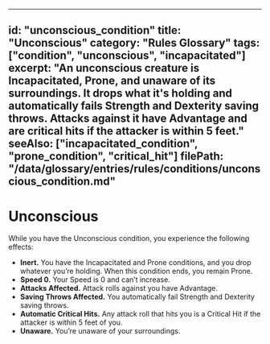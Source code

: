 
---
id: "unconscious_condition"
title: "Unconscious"
category: "Rules Glossary"
tags: ["condition", "unconscious", "incapacitated"]
excerpt: "An unconscious creature is Incapacitated, Prone, and unaware of its surroundings. It drops what it's holding and automatically fails Strength and Dexterity saving throws. Attacks against it have Advantage and are critical hits if the attacker is within 5 feet."
seeAlso: ["incapacitated_condition", "prone_condition", "critical_hit"]
filePath: "/data/glossary/entries/rules/conditions/unconscious_condition.md"
---
# Unconscious

While you have the Unconscious condition, you experience the following effects:

*   **Inert.** You have the <span data-term-id="incapacitated_condition" class="glossary-term-link-from-markdown">Incapacitated</span> and <span data-term-id="prone_condition" class="glossary-term-link-from-markdown">Prone</span> conditions, and you drop whatever you’re holding. When this condition ends, you remain Prone.
*   **Speed 0.** Your <span data-term-id="speed" class="glossary-term-link-from-markdown">Speed</span> is 0 and can’t increase.
*   **Attacks Affected.** <span data-term-id="attack_roll" class="glossary-term-link-from-markdown">Attack rolls</span> against you have <span data-term-id="advantage" class="glossary-term-link-from-markdown">Advantage</span>.
*   **Saving Throws Affected.** You automatically fail <span data-term-id="strength_saving_throw" class="glossary-term-link-from-markdown">Strength</span> and <span data-term-id="dexterity_saving_throw" class="glossary-term-link-from-markdown">Dexterity saving throws</span>.
*   **Automatic Critical Hits.** Any <span data-term-id="attack_roll" class="glossary-term-link-from-markdown">attack roll</span> that hits you is a <span data-term-id="critical_hit" class="glossary-term-link-from-markdown">Critical Hit</span> if the attacker is within 5 feet of you.
*   **Unaware.** You’re unaware of your surroundings.
